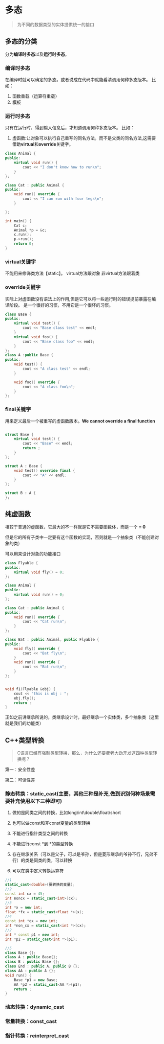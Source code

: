 # 多态

>为不同的数据类型的实体提供统一的接口

## 多态的分类

分为**编译时多态**以及**运行时多态**。

### 编译时多态

在编译时就可以确定的多态。或者说成在代码中就能看清调用何种多态版本。
比如：
1. 函数重载（运算符重载）
2. 模板

### 运行时多态

只有在运行时，得到输入信息后，才知道调用何种多态版本。
比如：
1. 虚函数:让对象可以执行自己重写的同名方法，而不是父类的同名方法,这需要借助**virtual**和**override**关键字。

```cpp
class Animal {
public:
    virtual void run() {
        cout << "I don't know how to run\n";
    }
};

class Cat : public Animal {
public:
    void run() override {
        cout << "I can run with four legs\n";
    }

};

int main() {
    Cat c;
    Animal *p = &c;
    c.run();
    p->run();
    return 0;
}
```

### virtual关键字

不能用来修饰类方法【static】。
virtual方法跟对象
非virtual方法跟着类


### override关键字

实际上对虚函数没有语法上的作用,但是它可以将一些运行时的错误提前暴露在编译阶段。
是一个很好的习惯，不用它是一个很坏的习惯。
```cpp
class Base {
public:
    virtual void test() {
        cout << "Base class test" << endl;
    }
    virtual void foo() {
        cout << "Base class foo" << endl;
    }
};
class A :public Base {
public:
    void test() {
        cout << "A class test" << endl;
    }

    void foo() override {
        cout << "A class foo\n";
    }
};
```


### final关键字

用来定义最后一个被重写的虚函数版本。**We cannot override a final function**

```cpp

struct Base {
    virtual void test() {
        cout << "Base" << endl;
        return ;
    }
};

struct A : Base {
    void test() override final {
        cout << "A" << endl;
    }
};

struct B : A {
};
```

## 纯虚函数

相较于普通的虚函数，它最大的不一样就是它不需要函数体，而是一个 **= 0** 


但是它的所有子类中一定要有这个函数的实现，否则就是一个抽象类（不能创建对象的类）


可以用来设计对象的功能接口

```cpp
class Flyable {
public:
    virtual void fly() = 0;
};

class Animal {
public:
    virtual void run() = 0;
};

class Cat : public Animal {
public:
    void run() override {
        cout << "Cat run\n";
    }
};

class Bat : public Animal, public Flyable {
public:
    void fly() override {
        cout << "Bat fly\n";
    }
    void run() override {
        cout << "Bat run\n";
    }
};


void f1(Flyable &obj) {
    cout << "this is obj : ";
    obj.fly();
    return ;
}
```

正如之前讲继承所说的，类继承设计时，最好继承一个实体类，多个抽象类（这里就是我们的功能类）

## C++类型转换

>C语言已经有强制类型转换，那么，为什么还要费老大劲开发这四种类型转换呢？

第一：安全性差

第二：可读性差


### 静态转换：static_cast(主要，其他三种是补充,做到识别何种场景需要补充使用以下三种即可)

1. 做的是同类之间的转换，比如long\int\double\float\short

2. 也可以做const和非const变量的类型转换

3. 不能进行指针类型之间的转换

4. 不能进行const <type> *到 <type> *的类型转换

5. 存在继承关系（可以是父子，可以是爷孙，但是菱形继承的爷孙不行，兄弟不行）的类是同类的类，可以转换

6. 可以在类中定义转换运算符

```cpp
//1
static_cast<double>(要转换的变量);
//2
const int cx = 45;
int noncx = static_cast<int>(cx);
//3
int *x = new int;
float *fx = static_cast<float *>(x);
//4
const int *cx = new int;
int *non_cx = static_cast<int *>(cx);
//2
int * const p1 = new int;
int *p2 = static_cast<int *>(p1);

//5
class Base {};
class A : public Base{};
class B : public Base {};
class End : public A, public B {};
class AA : public A {};
void run() {
    Base *p1 = new Base;
    AA *p2 = static_cast<AA *>(p1);
    return ;
}
```



### 动态转换：dynamic_cast

### 常量转换：const_cast

### 指针转换：reinterpret_cast

